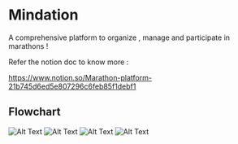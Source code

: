 # Mindation 

A comprehensive platform to organize , manage and participate in marathons ! 

Refer the notion doc to know more : 

https://www.notion.so/Marathon-platform-21b745d6ed5e807296c6feb85f1debf1

## Flowchart 

![Alt Text](./Images/)
![Alt Text](./Images/image2.png)
![Alt Text](./Images/image3.png)
![Alt Text](./Images/image4.png)
